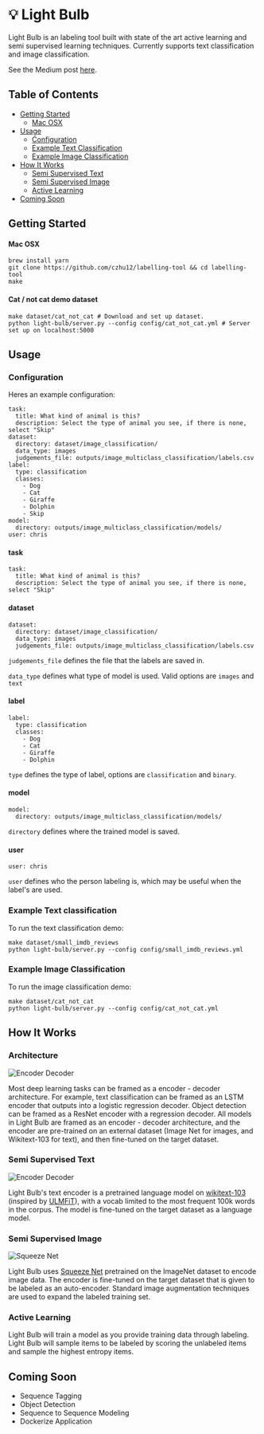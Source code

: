 # 💡 Light Bulb

Light Bulb is an labeling tool built with state of the art active learning and semi supervised learning techniques. Currently supports text classification and image classification.

See the Medium post [here](https://medium.com/@chriszhu12/light-bulb-machine-learning-made-easy-43e64f5124bd).

## Table of Contents

- [Getting Started](https://github.com/czhu12/labelling-tool#getting-started)
  - [Mac OSX](https://github.com/czhu12/labelling-tool#mac-osx)
- [Usage](https://github.com/czhu12/labelling-tool#usage)
  - [Configuration](https://github.com/czhu12/labelling-tool#configuration)
  - [Example Text Classification](https://github.com/czhu12/labelling-tool#example-text-classification)
  - [Example Image Classification](https://github.com/czhu12/labelling-tool#example-image-classification)
- [How It Works](https://github.com/czhu12/labelling-tool#how-it-works)
  - [Semi Supervised Text](https://github.com/czhu12/labelling-tool#semi-supervised-text)
  - [Semi Supervised Image](https://github.com/czhu12/labelling-tool#semi-supervised-image)
  - [Active Learning](https://github.com/czhu12/labelling-tool#active-learning)
- [Coming Soon](https://github.com/czhu12/labelling-tool#coming-soon)

## Getting Started
#### Mac OSX
```
brew install yarn
git clone https://github.com/czhu12/labelling-tool && cd labelling-tool
make
```
#### Cat / not cat demo dataset
```
make dataset/cat_not_cat # Download and set up dataset.
python light-bulb/server.py --config config/cat_not_cat.yml # Server set up on localhost:5000
```

## Usage
### Configuration
Heres an example configuration:
```
task:
  title: What kind of animal is this?
  description: Select the type of animal you see, if there is none, select "Skip"
dataset:
  directory: dataset/image_classification/
  data_type: images
  judgements_file: outputs/image_multiclass_classification/labels.csv
label:
  type: classification
  classes:
    - Dog
    - Cat
    - Giraffe
    - Dolphin
    - Skip
model:
  directory: outputs/image_multiclass_classification/models/
user: chris
```

#### task
```
task:
  title: What kind of animal is this?
  description: Select the type of animal you see, if there is none, select "Skip"
```

#### dataset
```
dataset:
  directory: dataset/image_classification/
  data_type: images
  judgements_file: outputs/image_multiclass_classification/labels.csv
```
`judgements_file` defines the file that the labels are saved in.

`data_type` defines what type of model is used. Valid options are `images` and `text`

#### label
```
label:
  type: classification
  classes:
    - Dog
    - Cat
    - Giraffe
    - Dolphin
```

`type` defines the type of label, options are `classification` and `binary`.

#### model
```
model:
  directory: outputs/image_multiclass_classification/models/
```

`directory` defines where the trained model is saved.

#### user
```
user: chris
```
`user` defines who the person labeling is, which may be useful when the label's are used.

### Example Text classification
To run the text classification demo:
```
make dataset/small_imdb_reviews
python light-bulb/server.py --config config/small_imdb_reviews.yml
```

### Example Image Classification
To run the image classification demo:
```
make dataset/cat_not_cat
python light-bulb/server.py --config config/cat_not_cat.yml
```

## How It Works
### Architecture
![Encoder Decoder](https://raw.githubusercontent.com/czhu12/labelling-tool/master/docs/images/encoder-decoder.png)

Most deep learning tasks can be framed as a encoder - decoder architecture. For example, text classification can be framed as an LSTM encoder that outputs into a logistic regression decoder. Object detection can be framed as a ResNet encoder with a regression decoder. All models in Light Bulb are framed as an encoder - decoder architecture, and the encoder are pre-trained on an external dataset (Image Net for images, and Wikitext-103 for text), and then fine-tuned on the target dataset.

### Semi Supervised Text
![Encoder Decoder](https://raw.githubusercontent.com/czhu12/labelling-tool/master/docs/images/language-model.png)

Light Bulb's text encoder is a pretrained language model on [wikitext-103](https://einstein.ai/research/the-wikitext-long-term-dependency-language-modeling-dataset) (inspired by [ULMFiT](http://nlp.fast.ai/classification/2018/05/15/introducting-ulmfit.html)),  with a vocab limited to the most frequent 100k words in the corpus. The model is fine-tuned on the target dataset as a language model.

### Semi Supervised Image
![Squeeze Net](https://raw.githubusercontent.com/czhu12/labelling-tool/master/docs/images/squeezenet-architecture.png)

Light Bulb uses [Squeeze Net](https://github.com/DeepScale/SqueezeNet) pretrained on the ImageNet dataset to encode image data. The encoder is fine-tuned on the target dataset that is given to be labeled as an auto-encoder. Standard image augmentation techniques are used to expand the labeled training set.

### Active Learning
Light Bulb will train a model as you provide training data through labeling. Light Bulb will sample items to be labeled by scoring the unlabeled items and sample the highest entropy items.

## Coming Soon
- Sequence Tagging
- Object Detection
- Sequence to Sequence Modeling
- Dockerize Application
